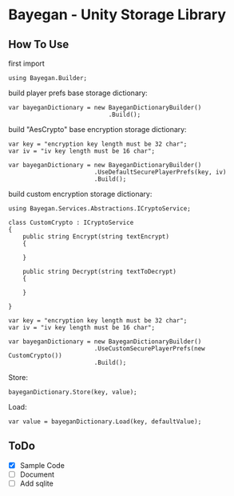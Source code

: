 # Bayegan - Unity Storage Library

## How To Use

first import 
```
using Bayegan.Builder;
```

build player prefs base storage dictionary:
```
var bayeganDictionary = new BayeganDictionaryBuilder()
                            .Build();
```

build "AesCrypto" base encryption storage dictionary:
```
var key = "encryption key length must be 32 char";
var iv = "iv key length must be 16 char";

var bayeganDictionary = new BayeganDictionaryBuilder()
                        .UseDefaultSecurePlayerPrefs(key, iv)
                        .Build();
```

build custom encryption storage dictionary:
```
using Bayegan.Services.Abstractions.ICryptoService;

class CustomCrypto : ICryptoService
{
    public string Encrypt(string textEncrypt)
    {

    }

    public string Decrypt(string textToDecrypt)
    {

    }

}

```
```
var key = "encryption key length must be 32 char";
var iv = "iv key length must be 16 char";

var bayeganDictionary = new BayeganDictionaryBuilder()
                        .UseCustomSecurePlayerPrefs(new CustomCrypto())
                        .Build();
```

Store:
```
bayeganDictionary.Store(key, value);
```
Load:
```
var value = bayeganDictionary.Load(key, defaultValue);
```

## ToDo
- [x] Sample Code
- [ ] Document
- [ ] Add sqlite
